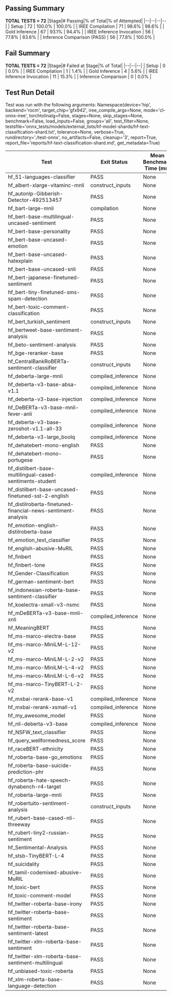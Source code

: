 ## Passing Summary

**TOTAL TESTS = 72**
|Stage|# Passing|% of Total|% of Attempted|
|--|--|--|--|
| Setup | 72 | 100.0% | 100.0% |
| IREE Compilation | 71 | 98.6% | 98.6% |
| Gold Inference | 67 | 93.1% | 94.4% |
| IREE Inference Invocation | 56 | 77.8% | 83.6% |
| Inference Comparison (PASS) | 56 | 77.8% | 100.0% |
## Fail Summary

**TOTAL TESTS = 72**
|Stage|# Failed at Stage|% of Total|
|--|--|--|
| Setup | 0 | 0.0% |
| IREE Compilation | 1 | 1.4% |
| Gold Inference | 4 | 5.6% |
| IREE Inference Invocation | 11 | 15.3% |
| Inference Comparison | 0 | 0.0% |
## Test Run Detail
Test was run with the following arguments:
Namespace(device='hip', backend='rocm', target_chip='gfx942', iree_compile_args=None, mode='cl-onnx-iree', torchtolinalg=False, stages=None, skip_stages=None, benchmark=False, load_inputs=False, groups='all', test_filter=None, testsfile='onnx_tests/models/external_lists/hf-model-shards/hf-text-classification-shard.txt', tolerance=None, verbose=True, rundirectory='./test-onnx', no_artifacts=False, cleanup='3', report=True, report_file='reports/hf-text-classification-shard.md', get_metadata=True)

| Test | Exit Status | Mean Benchmark Time (ms) | Notes |
|--|--|--|--|
| hf_51-languages-classifier | PASS | None | |
| hf_albert-xlarge-vitaminc-mnli | construct_inputs | None | |
| hf_autonlp-Gibberish-Detector-492513457 | PASS | None | |
| hf_bart-large-mnli | compilation | None | |
| hf_bert-base-multilingual-uncased-sentiment | PASS | None | |
| hf_bert-base-personality | PASS | None | |
| hf_bert-base-uncased-emotion | PASS | None | |
| hf_bert-base-uncased-hatexplain | PASS | None | |
| hf_bert-base-uncased-snli | PASS | None | |
| hf_bert-japanese-finetuned-sentiment | PASS | None | |
| hf_bert-tiny-finetuned-sms-spam-detection | PASS | None | |
| hf_bert-toxic-comment-classification | PASS | None | |
| hf_bert_turkish_sentiment | construct_inputs | None | |
| hf_bertweet-base-sentiment-analysis | PASS | None | |
| hf_beto-sentiment-analysis | PASS | None | |
| hf_bge-reranker-base | PASS | None | |
| hf_CentralBankRoBERTa-sentiment-classifier | construct_inputs | None | |
| hf_deberta-large-mnli | compiled_inference | None | |
| hf_deberta-v3-base-absa-v1.1 | compiled_inference | None | |
| hf_deberta-v3-base-injection | compiled_inference | None | |
| hf_DeBERTa-v3-base-mnli-fever-anli | compiled_inference | None | |
| hf_deberta-v3-base-zeroshot-v1.1-all-33 | compiled_inference | None | |
| hf_deberta-v3-large_boolq | compiled_inference | None | |
| hf_dehatebert-mono-english | PASS | None | |
| hf_dehatebert-mono-portugese | PASS | None | |
| hf_distilbert-base-multilingual-cased-sentiments-student | compiled_inference | None | |
| hf_distilbert-base-uncased-finetuned-sst-2-english | PASS | None | |
| hf_distilroberta-finetuned-financial-news-sentiment-analysis | PASS | None | |
| hf_emotion-english-distilroberta-base | PASS | None | |
| hf_emotion_text_classifier | PASS | None | |
| hf_english-abusive-MuRIL | PASS | None | |
| hf_finbert | PASS | None | |
| hf_finbert-tone | PASS | None | |
| hf_Gender-Classification | PASS | None | |
| hf_german-sentiment-bert | PASS | None | |
| hf_indonesian-roberta-base-sentiment-classifier | PASS | None | |
| hf_koelectra-small-v3-nsmc | PASS | None | |
| hf_mDeBERTa-v3-base-mnli-xnli | compiled_inference | None | |
| hf_MeaningBERT | PASS | None | |
| hf_ms-marco-electra-base | PASS | None | |
| hf_ms-marco-MiniLM-L-12-v2 | PASS | None | |
| hf_ms-marco-MiniLM-L-2-v2 | PASS | None | |
| hf_ms-marco-MiniLM-L-4-v2 | PASS | None | |
| hf_ms-marco-MiniLM-L-6-v2 | PASS | None | |
| hf_ms-marco-TinyBERT-L-2-v2 | PASS | None | |
| hf_mxbai-rerank-base-v1 | compiled_inference | None | |
| hf_mxbai-rerank-xsmall-v1 | compiled_inference | None | |
| hf_my_awesome_model | PASS | None | |
| hf_nli-deberta-v3-base | compiled_inference | None | |
| hf_NSFW_text_classifier | PASS | None | |
| hf_query_wellformedness_score | PASS | None | |
| hf_raceBERT-ethnicity | PASS | None | |
| hf_roberta-base-go_emotions | PASS | None | |
| hf_roberta-base-suicide-prediction-phr | PASS | None | |
| hf_roberta-hate-speech-dynabench-r4-target | PASS | None | |
| hf_roberta-large-mnli | PASS | None | |
| hf_robertuito-sentiment-analysis | construct_inputs | None | |
| hf_rubert-base-cased-nli-threeway | PASS | None | |
| hf_rubert-tiny2-russian-sentiment | PASS | None | |
| hf_Sentimental-Analysis | PASS | None | |
| hf_stsb-TinyBERT-L-4 | PASS | None | |
| hf_suicidality | PASS | None | |
| hf_tamil-codemixed-abusive-MuRIL | PASS | None | |
| hf_toxic-bert | PASS | None | |
| hf_toxic-comment-model | PASS | None | |
| hf_twitter-roberta-base-irony | PASS | None | |
| hf_twitter-roberta-base-sentiment | PASS | None | |
| hf_twitter-roberta-base-sentiment-latest | PASS | None | |
| hf_twitter-xlm-roberta-base-sentiment | PASS | None | |
| hf_twitter-xlm-roberta-base-sentiment-multilingual | PASS | None | |
| hf_unbiased-toxic-roberta | PASS | None | |
| hf_xlm-roberta-base-language-detection | PASS | None | |
